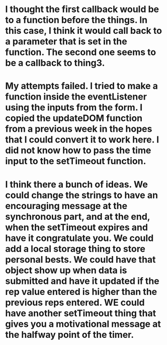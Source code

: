 # I thought the first callback would be to a function before the things. In this case, I think it would call back to a parameter that is set in the function. The second one seems to be a callback to thing3.

# My attempts failed. I tried to make a function inside the eventListener using the inputs from the form. I copied the updateDOM function from a previous week in the hopes that I could convert it to work here. I did not know how to pass the time input to the setTimeout function.

# I think there a bunch of ideas. We could change the strings to have an encouraging message at the synchronous part, and at the end, when the setTimeout expires and have it congratulate you. We could add a local storage thing to store personal bests. We could have that object show up when data is submitted and have it updated if the rep value entered is higher than the previous reps entered. WE could have another setTimeout thing that gives you a motivational message at the halfway point of the timer.